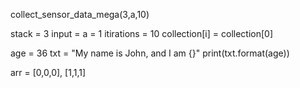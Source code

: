 collect_sensor_data_mega(3,a,10)

stack = 3
input = a = 1
itirations = 10
collection[i] = collection[0]

age = 36
txt = "My name is John, and I am {}"
print(txt.format(age))

arr = [0,0,0], [1,1,1]